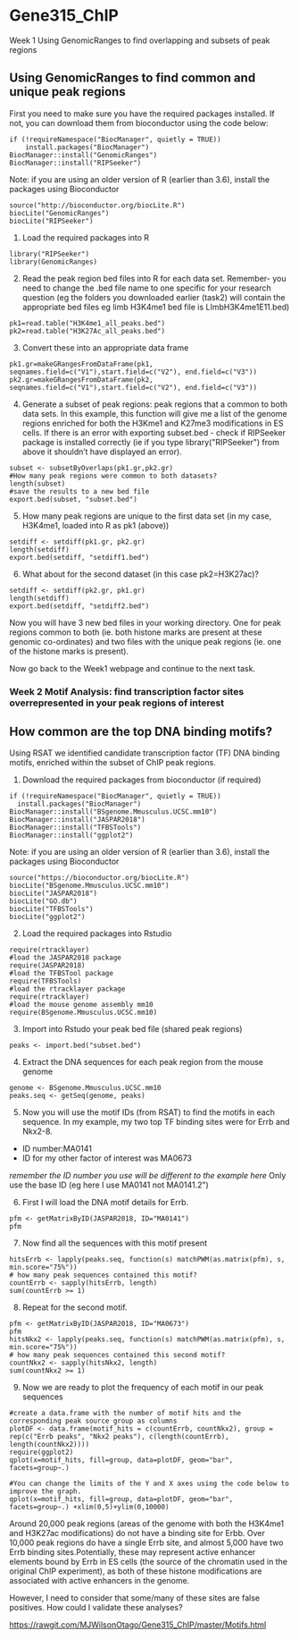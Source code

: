 # Gene315_ChIP


Week 1 Using GenomicRanges to find overlapping and subsets of peak regions

## Using GenomicRanges to find common and unique peak regions

First you need to make sure you have the required packages installed. If not, you can download them from bioconductor using the code below:

```{r message=FALSE, results='hide'}
if (!requireNamespace("BiocManager", quietly = TRUE))
    install.packages("BiocManager")
BiocManager::install("GenomicRanges")
BiocManager::install("RIPSeeker")
```
Note: if you are using an older version of R (earlier than 3.6), install the packages using Bioconductor
```{r message=FALSE, results='hide'}
source("http://bioconductor.org/biocLite.R")
biocLite("GenomicRanges")
biocLite("RIPSeeker")
```

1. Load the required packages into R
```{r message =FALSE, results='hide'}
library("RIPSeeker")
library(GenomicRanges)
```

2. Read the peak region bed files into R for each data set. Remember- you need to change the .bed file name to one specific for your research question (eg the folders you downloaded earlier (task2) will contain the appropriate bed files eg limb H3K4me1 bed file is LImbH3K4me1E11.bed)

```{r}
pk1=read.table("H3K4me1_all_peaks.bed")
pk2=read.table("H3K27Ac_all_peaks.bed")
```

3. Convert these into an appropriate data frame

```{r}
pk1.gr=makeGRangesFromDataFrame(pk1, seqnames.field=c("V1"),start.field=c("V2"), end.field=c("V3"))
pk2.gr=makeGRangesFromDataFrame(pk2, seqnames.field=c("V1"),start.field=c("V2"), end.field=c("V3"))
```
4. Generate a subset of peak regions: peak regions that a common to both data sets. In this example, this function will give me a list of the genome regions enriched for both the H3Kme1 and K27me3 modifications in ES cells.   If there is an error with exporting subset.bed -  check if RIPSeeker package is installed correctly (ie if you type library("RIPSeeker") from above it shouldn’t have displayed an error).  

```{r}
subset <- subsetByOverlaps(pk1.gr,pk2.gr)
#How many peak regions were common to both datasets?
length(subset)
#save the results to a new bed file
export.bed(subset, "subset.bed")
```

5. How many peak regions are unique to the first data set (in my case, H3K4me1, loaded into R as pk1 (above))

```{r}
setdiff <- setdiff(pk1.gr, pk2.gr)
length(setdiff)
export.bed(setdiff, "setdiff1.bed")
```

6. What about for the second dataset (in this case pk2=H3K27ac)?

```{r}
setdiff <- setdiff(pk2.gr, pk1.gr)
length(setdiff)
export.bed(setdiff, "setdiff2.bed")
```

Now you will have 3 new bed files in your working directory. One for peak regions common to both (ie. both histone marks are present at these genomic co-ordinates) and two files with the unique peak regions (ie. one of the histone marks is present).

Now go back to the Week1 webpage and continue to the next task. 

### Week 2 Motif Analysis: find transcription factor sites overrepresented in your peak regions of interest

## How common are the top DNA binding motifs?

Using RSAT we identified candidate transcription factor (TF) DNA binding motifs, enriched within the subset of ChIP peak regions. 

1. Download the required packages from bioconductor (if required)
```{r message =FALSE, results='hide'}
if (!requireNamespace("BiocManager", quietly = TRUE))
  install.packages("BiocManager")
BiocManager::install("BSgenome.Mmusculus.UCSC.mm10")
BiocManager::install("JASPAR2018")
BiocManager::install("TFBSTools")
BiocManager::install("ggplot2")
```
Note: if you are using an older version of R (earlier than 3.6), install the packages using Bioconductor
```{r message =FALSE, results='hide'}
source("https://bioconductor.org/biocLite.R")
biocLite("BSgenome.Mmusculus.UCSC.mm10")
biocLite("JASPAR2018")
biocLite("GO.db")
biocLite("TFBSTools")
biocLite("ggplot2")
```


2. Load the required packages into Rstudio

```{r message =FALSE, results='hide'}
require(rtracklayer)
#load the JASPAR2018 package
require(JASPAR2018)
#load the TFBSTool package
require(TFBSTools)
#load the rtracklayer package
require(rtracklayer)
#load the mouse genome assembly mm10
require(BSgenome.Mmusculus.UCSC.mm10)
```

3. Import into Rstudo your peak bed file (shared peak regions)

```{r}
peaks <- import.bed("subset.bed")
```

4. Extract the DNA sequences for each peak region from the mouse genome

```{r}
genome <- BSgenome.Mmusculus.UCSC.mm10
peaks.seq <- getSeq(genome, peaks)
```

5. Now you will use the motif IDs (from RSAT) to find the motifs in each sequence. In my example, my two top TF binding sites were for Errb and Nkx2-8.
+ ID number:MA0141 	
+ ID for my other factor of interest was MA0673

*remember the ID number you use will be different to the example here* Only use the base ID (eg here I use MA0141 not MA0141.2")

6. First I will load the DNA motif details for Errb. 

```{r} 
pfm <- getMatrixByID(JASPAR2018, ID="MA0141")
pfm
```

7. Now find all the sequences with this motif present

```{r}
hitsErrb <- lapply(peaks.seq, function(s) matchPWM(as.matrix(pfm), s, min.score="75%"))
# how many peak sequences contained this motif?
countErrb <- sapply(hitsErrb, length)
sum(countErrb >= 1)
```

8. Repeat for the second motif. 

```{r} 
pfm <- getMatrixByID(JASPAR2018, ID="MA0673")
pfm
hitsNkx2 <- lapply(peaks.seq, function(s) matchPWM(as.matrix(pfm), s, min.score="75%"))
# how many peak sequences contained this second motif?
countNkx2 <- sapply(hitsNkx2, length)
sum(countNkx2 >= 1)
```

9. Now we are ready to plot the frequency of each motif in our peak sequences
```{r}
#create a data.frame with the number of motif hits and the corresponding peak source group as columns
plotDF <- data.frame(motif_hits = c(countErrb, countNkx2), group = rep(c("Errb peaks", "Nkx2 peaks"), c(length(countErrb), length(countNkx2))))
require(ggplot2)
qplot(x=motif_hits, fill=group, data=plotDF, geom="bar", facets=group~.)

#You can change the limits of the Y and X axes using the code below to improve the graph.
qplot(x=motif_hits, fill=group, data=plotDF, geom="bar", facets=group~.) +xlim(0,5)+ylim(0,10000)
```
Around 20,000 peak regions (areas of the genome with both the H3K4me1 and H3K27ac modifications) do not have a binding site for Erbb. Over 10,000 peak regions do have a single Errb site, and almost 5,000 have two Errb binding sites.Potentially, these may represent active enhancer elements bound by Errb in ES cells (the source of the chromatin used in the original ChIP experiment), as both of these histone modifications are associated with active enhancers in the genome. 

However, I need to consider that some/many of these sites are false positives. How could I validate these analyses?

https://rawgit.com/MJWilsonOtago/Gene315_ChIP/master/Motifs.html
